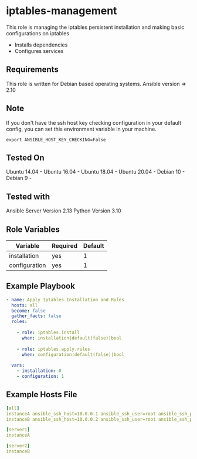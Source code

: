 # iptables-management
This role is managing the iptables persistent installation and making basic configurations on iptables

- Installs dependencies
- Configures services

## Requirements

This role is written for Debian based operating systems.
Ansible version => 2.10

## Note

If you don't have the ssh host key checking configuration in your default config, you can set this environment variable in your machine.

```
export ANSIBLE_HOST_KEY_CHECKING=False

```
 
## Tested On

Ubuntu 14.04 -
Ubuntu 16.04 -
Ubuntu 18.04 -
Ubuntu 20.04 -
Debian 10 -
Debian 9 -

## Tested with 

Ansible Server Version 2.13
Python Version 3.10

## Role Variables

| Variable                  | Required | Default                    |
| ------------------------- | -------- | -------------------------- |
| installation              | yes      | 1                          |
| configuration             | yes      | 1                          |


## Example Playbook

```YAML
- name: Apply Iptables Installation and Rules
  hosts: all
  become: false
  gather_facts: false
  roles:
    
    - role: iptables.install
      when: installation|default(false)|bool
    
    - role: iptables.apply.rules
      when: configuration|default(false)|bool
 
  vars:
    - installation: 0
    - configuration: 1

```

## Example Hosts File

```YAML
[all]
instanceA ansible_ssh_host=10.0.0.1 ansible_ssh_user=root ansible_ssh_pass=passwordA
instanceB ansible_ssh_host=10.0.0.2 ansible_ssh_user=root ansible_ssh_pass=passwordB

[server1]
instanceA

[server2]
instanceB

```